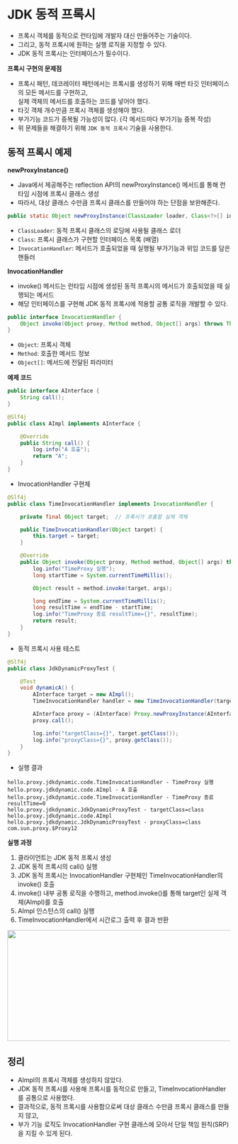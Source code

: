 # JDK 동적 프록시
* 프록시 객체를 동적으로 런타임에 개발자 대신 만들어주는 기술이다.
* 그리고, 동적 프록시에 원하는 실행 로직을 지정할 수 있다.
* JDK 동적 프록시는 인터페이스가 필수이다.

**프록시 구현의 문제점**
* 프록시 패턴, 데코레이터 패턴에서는 프록시를 생성하기 위해 매번 타깃 인터페이스의 모든 메서드를 구현하고,   
  실제 객체의 메서드를 호출하는 코드를 넣어야 했다.
* 타깃 객체 개수만큼 프록시 객체를 생성해야 했다.
* 부가기능 코드가 중복될 가능성이 많다. (각 메서드마다 부가기능 중복 작성)
* 위 문제들을 해결하기 위해 `JDK 동적 프록시` 기술을 사용한다.

## 동적 프록시 예제

**newProxyInstance()**
* Java에서 제공해주는 reflection API의 newProxyInstance() 메서드를 통해 런타임 시점에 프록시 클래스 생성
* 따라서, 대상 클래스 수만큼 프록시 클래스를 만들어야 하는 단점을 보완해준다.
```java
public static Object newProxyInstance(ClassLoader loader, Class<?>[] interfaces, InvocationHandler h)
```
* `ClassLoader`: 동적 프록시 클래스의 로딩에 사용될 클래스 로더  
* `Class`: 프록시 클래스가 구현할 인터페이스 목록 (배열)  
* `InvocationHandler`: 메서드가 호출되었을 때 실행될 부가기능과 위임 코드를 담은 핸들러

**InvocationHandler**
* invoke() 메서드는 런타임 시점에 생성된 동적 프록시의 메서드가 호출되었을 때 실행되는 메서드
* 해당 인터페이스를 구현해 JDK 동적 프록시에 적용할 공통 로직을 개발할 수 있다.
```java
public interface InvocationHandler {
    Object invoke(Object proxy, Method method, Object[] args) throws Throwable;
}
```
* `Object`: 프록시 객체
* `Method`: 호출한 메서드 정보
* `Object[]`: 메서드에 전달된 파라미터

**예제 코드**
```java
public interface AInterface {
    String call();
}
```
```java
@Slf4j
public class AImpl implements AInterface {

    @Override
    public String call() {
        log.info("A 호출");
        return "A";
    }
}
```
* InvocationHandler 구현체
```java
@Slf4j
public class TimeInvocationHandler implements InvocationHandler {

    private final Object target;  // 프록시가 호출할 실제 객체

    public TimeInvocationHandler(Object target) {
        this.target = target;
    }

    @Override
    public Object invoke(Object proxy, Method method, Object[] args) throws Throwable {
        log.info("TimeProxy 실행");
        long startTime = System.currentTimeMillis();

        Object result = method.invoke(target, args);

        long endTime = System.currentTimeMillis();
        long resultTime = endTime - startTime;
        log.info("TimeProxy 종료 resultTime={}", resultTime);
        return result;
    }
}
```
* 동적 프록시 사용 테스트
```java
@Slf4j
public class JdkDynamicProxyTest {

    @Test
    void dynamicA() {
        AInterface target = new AImpl();
        TimeInvocationHandler handler = new TimeInvocationHandler(target);  // 동적 프록시에 적용할 핸들러 로직

        AInterface proxy = (AInterface) Proxy.newProxyInstance(AInterface.class.getClassLoader(), new Class[]{AInterface.class}, handler);
        proxy.call();

        log.info("targetClass={}", target.getClass());
        log.info("proxyClass={}", proxy.getClass());
    }
}
```
* 실행 결과
```
hello.proxy.jdkdynamic.code.TimeInvocationHandler - TimeProxy 실행
hello.proxy.jdkdynamic.code.AImpl - A 호출
hello.proxy.jdkdynamic.code.TimeInvocationHandler - TimeProxy 종료 resultTime=0
hello.proxy.jdkdynamic.JdkDynamicProxyTest - targetClass=class hello.proxy.jdkdynamic.code.AImpl
hello.proxy.jdkdynamic.JdkDynamicProxyTest - proxyClass=class com.sun.proxy.$Proxy12
```

**실행 과정**
1. 클라이언트는 JDK 동적 프록시 생성
2. JDK 동적 프록시의 call() 실행
3. JDK 동적 프록시는 InvocationHandler 구현체인 TimeInvocationHandler의 invoke() 호출
4. invoke() 내부 공통 로직을 수행하고, method.invoke()를 통해 target인 실제 객체(AImpl)를 호출
5. AImpl 인스턴스의 call() 실행
6. TimeInvocationHandler에서 시간로그 출력 후 결과 반환


<img src="https://github.com/twoosky/TIL/assets/50009240/1d6f01c2-3c20-4779-bc12-2e4347550886" width="600" height="250">

## 정리
* AImpl의 프록시 객체를 생성하지 않았다.
* JDK 동적 프록시를 사용해 프록시를 동적으로 만들고, TimeInvocationHandler를 공통으로 사용했다.
* 결과적으로, 동적 프록시를 사용함으로써 대상 클래스 수만큼 프록시 클래스를 만들지 않고,
* 부가 기능 로직도 InvocationHandler 구현 클래스에 모아서 단일 책임 원칙(SRP)을 지킬 수 있게 된다.
